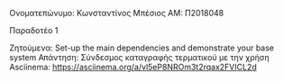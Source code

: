 Ονοματεπώνυμο: Κωνσταντίνος Μπέσιος
ΑΜ: Π2018048 
    
    
 
Παραδοτέο 1

Ζητούμενα: Set-up the main dependencies and demonstrate your base system
Απάντηση: Σύνδεσμος καταγραφής τερματικού με την χρήση Asciinema: https://asciinema.org/a/vl5eP8NROm3t2rqax2FVICL2d
